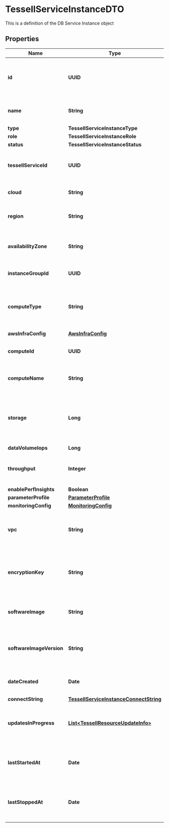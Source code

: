 

# TessellServiceInstanceDTO

This is a definition of the DB Service Instance object

## Properties

Name | Type | Description | Notes
------------ | ------------- | ------------- | -------------
**id** | **UUID** | Tessell generated UUID for the DB Service Instance |  [optional]
**name** | **String** | Name of the DB Service Instance |  [optional]
**type** | **TessellServiceInstanceType** |  |  [optional]
**role** | **TessellServiceInstanceRole** |  |  [optional]
**status** | **TessellServiceInstanceStatus** |  |  [optional]
**tessellServiceId** | **UUID** | DB Service Instance&#39;s associated DB Service id |  [optional]
**cloud** | **String** | DB Service Instance&#39;s cloud type |  [optional]
**region** | **String** | DB Service Instance&#39;s cloud region |  [optional]
**availabilityZone** | **String** | DB Service Instance&#39;s cloud availability zone |  [optional]
**instanceGroupId** | **UUID** | The instance groupd Id |  [optional]
**computeType** | **String** | The compute used for creation of the Tessell Service Instance |  [optional]
**awsInfraConfig** | [**AwsInfraConfig**](AwsInfraConfig.md) |  |  [optional]
**computeId** | **UUID** | The associated compute identifier |  [optional]
**computeName** | **String** | The associated compute name |  [optional]
**storage** | **Long** | The storage (in bytes) that has been provisioned for the DB Service instance. |  [optional]
**dataVolumeIops** | **Long** |  |  [optional]
**throughput** | **Integer** | Throughput requested for this DB Service instance |  [optional]
**enablePerfInsights** | **Boolean** |  |  [optional]
**parameterProfile** | [**ParameterProfile**](ParameterProfile.md) |  |  [optional]
**monitoringConfig** | [**MonitoringConfig**](MonitoringConfig.md) |  |  [optional]
**vpc** | **String** | The VPC used for creation of the DB Service Instance |  [optional]
**encryptionKey** | **String** | The encryption key name which is used to encrypt the data at rest |  [optional]
**softwareImage** | **String** | Software Image to be used to create the instance |  [optional]
**softwareImageVersion** | **String** | Software Image Version to be used to create the instance |  [optional]
**dateCreated** | **Date** | Timestamp when the entity was created |  [optional]
**connectString** | [**TessellServiceInstanceConnectString**](TessellServiceInstanceConnectString.md) |  |  [optional]
**updatesInProgress** | [**List&lt;TessellResourceUpdateInfo&gt;**](TessellResourceUpdateInfo.md) | The updates that are in progress for this resource |  [optional]
**lastStartedAt** | **Date** | Timestamp when the service instance was last started at |  [optional]
**lastStoppedAt** | **Date** | Timestamp when the Service Instance was last stopped at |  [optional]



